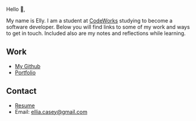 Hello 👋, 

My name is Elly. I am a student at [CodeWorks](https://boisecodeworks.com) studying to become a software developer. Below you will find links to some of my work and ways to get in touch. Included also are my notes and reflections while learning. 

## Work

* [My Github](https://github.com/EllyCasey)
* [Portfolio](https://EllyCasey.github.io/)

## Contact

* [Resume](https://EllyCasey.github.io/resume)
* Email: ellia.casey@gmail.com
